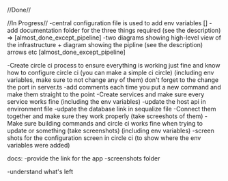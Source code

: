 //Done//



//In Progress//
-central configuration file is used to add env variables []
-add documentation folder for the three things required (see the description) => [almost_done_except_pipeline]
-two diagrams showing high-level view of the infrastructure + diagram showing the pipline (see the description)
arrows etc [almost_done_except_pipeline]

-Create circle ci process to ensure everything is working just fine and know how to configure circle ci (you can make 
a simple ci circle) (including env variables, make sure to not change any of them) don't forget to the change the port in server.ts
-add comments each time you put a new command and make them straight to the point
-Create services and make sure every service works fine (including the env variables)
-update the host api in environment file
-udpate the database link in sequalize file
-Connect them together and make sure they work properly (take screeshots of them)
-Make sure building commands and circle ci works fine when trying to update or something (take screenshots) (including env variables)
-screen shots for the configuration screen in circle ci (to show where the env variables were added)



docs:
-provide the link for the app
-screenshots folder

-understand what's left
